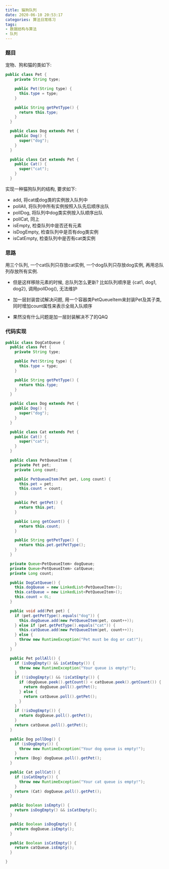 ```yaml
---
title: 猫狗队列
date: 2020-06-10 20:53:17
categories: 算法日常练习
tags:
- 数据结构与算法
- 队列
---
```


### 题目

宠物、狗和猫的类如下:

```java
public class Pet {
    private String type;

    public Pet(String type) {
      this.type = type;
    }

    public String getPetType() {
      return this.type;
    }
  }

  public class Dog extends Pet {
    public Dog() {
      super("dog");
    }
  }

  public class Cat extends Pet {
    public Cat() {
      super("cat");
    }
  }
```

实现一种猫狗队列的结构, 要求如下:
<!--more-->
* add, 将cat或dog类的实例放入队列中
* pollAll, 将队列中所有实例按照入队先后顺序出队
* pollDog, 将队列中dog类实例按入队顺序出队
* pollCat, 同上
* isEmpty, 检查队列中是否还有元素
* isDogEmpty, 检查队列中是否有dog类实例
* isCatEmpty, 检查队列中是否有cat类实例

### 思路

用三个队列, 一个cat队列只存放cat实例, 一个dog队列只存放dog实例, 再用总队列存放所有实例.


* 但是这样移除元素的时候, 总队列怎么更新? 比如队列顺序是 {cat1, dog1, dog2}, 调用pollDog(), 无法维护
  
* 加一层封装尝试解决问题, 用一个容器类PetQueueItem来封装Pet及其子类, 同时增加count属性来表示全局入队顺序

* 果然没有什么问题是加一层封装解决不了的QAQ

### 代码实现

```Java
public class DogCatQueue {
  public class Pet {
    private String type;

    public Pet(String type) {
      this.type = type;
    }

    public String getPetType() {
      return this.type;
    }
  }

  public class Dog extends Pet {
    public Dog() {
      super("dog");
    }
  }

  public class Cat extends Pet {
    public Cat() {
      super("cat");
    }
  }

  public class PetQueueItem {
    private Pet pet;
    private Long count;

    public PetQueueItem(Pet pet, Long count) {
      this.pet = pet;
      this.count = count;
    }

    public Pet getPet() {
      return this.pet;
    }

    public Long getCount() {
      return this.count;
    }

    public String getPetType() {
      return this.pet.getPetType();
    }
  }

  private Queue<PetQueueItem> dogQueue;
  private Queue<PetQueueItem> catQueue;
  private Long count;

  public DogCatQueue() {
    this.dogQueue = new LinkedList<PetQueueItem>();
    this.catQueue = new LinkedList<PetQueueItem>();
    this.count = 0L;
  }

  public void add(Pet pet) {
    if (pet.getPetType().equals("dog")) {
      this.dogQueue.add(new PetQueueItem(pet, count++));
    } else if (pet.getPetType().equals("cat")) {
      this.catQueue.add(new PetQueueItem(pet, count++));
    } else {
      throw new RuntimeException("Pet must be dog or cat!");
    }
  }

  public Pet pollAll() {
    if (isDogEmpty() && isCatEmpty()) {
      throw new RuntimeException("Your queue is empty!");
    }
    if (!isDogEmpty() && !isCatEmpty()) {
      if (dogQueue.peek().getCount() < catQueue.peek().getCount()) {
        return dogQueue.poll().getPet();
      } else {
        return catQueue.poll().getPet();
      }
    }
    if (!isDogEmpty()) {
      return dogQueue.poll().getPet();
    }
    return catQueue.poll().getPet();
  }

  public Dog pollDog() {
    if (isDogEmpty()) {
      throw new RuntimeException("Your dog queue is empty!");
    }
    return (Dog) dogQueue.poll().getPet();
  }

  public Cat pollCat() {
    if (isCatEmpty()) {
      throw new RuntimeException("Your cat queue is empty!");
    }
    return (Cat) dogQueue.poll().getPet();
  }

  public Boolean isEmpty() {
    return isDogEmpty() && isCatEmpty();
  }

  public Boolean isDogEmpty() {
    return dogQueue.isEmpty();
  }

  public Boolean isCatEmpty() {
    return catQueue.isEmpty();
  }

}
```